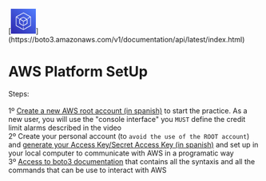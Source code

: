 <p align="left">
  [<img src="SDK.png" width="50" height="50">](https://boto3.amazonaws.com/v1/documentation/api/latest/index.html)</p>

# AWS Platform SetUp

Steps:<br/>
<br/>
1º [Create a new AWS root account (in spanish)](https://www.youtube.com/watch?v=8AUWxW14lhk&t=4s) to start the practice.   As a new user, you will use the "console interface" you `MUST` define the credit limit alarms described in the video<br/>
2º Create your personal account (to `avoid the use of the ROOT account`) and [generate your Access Key/Secret Access Key (in spanish)](https://www.youtube.com/watch?v=_zMCdUndHy0&t=239s)  and set up in your local computer to communicate with AWS in a programatic way<br/>
3º [Access to boto3 documentation](https://boto3.amazonaws.com/v1/documentation/api/latest/index.html) that contains all the syntaxis and all the commands that can be use to interact with AWS <br/>

